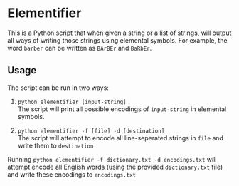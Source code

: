 # Elementifier

This is a Python script that when given a string or a list of strings, will output all ways of writing those strings using elemental 
symbols. For example, the word `barber` can be written as `BArBEr` and `BaRbEr`.

## Usage

The script can be run in two ways:

1. `python elementifier [input-string]`\
The script will print all possible encodings of `input-string` in elemental symbols.

2. `python elementifier -f [file] -d [destination]`\
The script will attempt to encode all line-seperated strings in `file` and write them to `destination`


Running `python elementifier -f dictionary.txt -d encodings.txt` will attempt encode all English words (using the provided `dictionary.txt`
file) and write these encodings to `encodings.txt`

